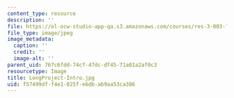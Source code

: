 ```yaml
---
content_type: resource
description: ''
file: https://ol-ocw-studio-app-qa.s3.amazonaws.com/courses/res-3-003-learn-to-build-your-own-videogame-with-the-unity-game-engine-and-microsoft-kinect-january-iap-2017/f57499dff4e1025fe6dbab9aa53ca386_LongProject-Intro.jpg
file_type: image/jpeg
image_metadata:
  caption: ''
  credit: ''
  image-alt: ''
parent_uid: 767c6fdd-74cf-47dc-df45-71a01a2af0c3
resourcetype: Image
title: LongProject-Intro.jpg
uid: f57499df-f4e1-025f-e6db-ab9aa53ca386
---
```

